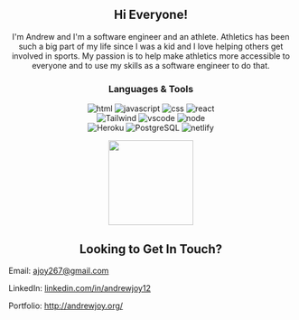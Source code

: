 <h2 align="center">Hi Everyone!</h2>

<p align="center">I'm Andrew and I'm a software engineer and an athlete. Athletics has been<br> such a big part of my life since I was a kid and I love helping others get<br> involved in sports. My passion is to help make athletics more accessible to<br> everyone and to use my skills as a software engineer to do that. </p>

<h3 align="center">Languages & Tools</h3>
<p align="center">
    <img src="https://img.shields.io/badge/HTML5-E34F26?style=for-the-badge&logo=html5&logoColor=white" alt="html" />
    <img src="https://img.shields.io/badge/JavaScript-F7DF1E?style=for-the-badge&logo=javascript&logoColor=black" alt="javascript" />
    <img src="https://img.shields.io/badge/CSS3-1572B6?style=for-the-badge&logo=css3&logoColor=white" alt="css" />
    <img src="https://img.shields.io/badge/React-20232A?style=for-the-badge&logo=react&logoColor=61DAFB" alt="react" />
    <br>
    <img src="https://img.shields.io/badge/Tailwind_CSS-38B2AC?style=for-the-badge&logo=tailwind-css&logoColor=white" alt="Tailwind" />
    <img src="https://camo.githubusercontent.com/42ada9cc774b9d2b4cf35691820a881d70657ae42c3a074f00c7e9add6352361/68747470733a2f2f696d672e736869656c64732e696f2f62616467652f56697375616c5f53747564696f5f436f64652d3030373844343f7374796c653d666f722d7468652d6261646765266c6f676f3d76697375616c25323073747564696f253230636f6465266c6f676f436f6c6f723d7768697465" alt="vscode" />
    <img src="https://img.shields.io/badge/Node.js-43853D?style=for-the-badge&logo=node.js&logoColor=white" alt="node" />
    <br>
    <img src="https://img.shields.io/badge/Heroku-430098?style=for-the-badge&logo=heroku&logoColor=white" alt="Heroku" />
    <img src="https://img.shields.io/badge/PostgreSQL-316192?style=for-the-badge&logo=postgresql&logoColor=white" alt="PostgreSQL" />
    <img src="https://img.shields.io/badge/Netlify-00C7B7?style=for-the-badge&logo=netlify&logoColor=white" alt="netlify" />
</p>

<p align="center">
    <img height= "150" src="https://github-readme-stats.vercel.app/api?username=ajoy267&show_icons=true&theme=tokyonight" />
</p>

<h2 align="center">Looking to Get In Touch?</h2>
<p>Email: <a href = "mailto: ajoy267@gmail.com">ajoy267@gmail.com</a></p>
<p>LinkedIn: <a href = "https://www.linkedin.com/in/andrewjoy12/">linkedin.com/in/andrewjoy12</a></p>
<p>Portfolio: <a href = "http://andrewjoy.org/">http://andrewjoy.org/</a></p>
